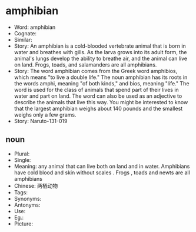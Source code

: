 # amphibian

- Word: amphibian
- Cognate: 
- Similar: 
- Story: An amphibian is a cold-blooded vertebrate animal that is born in water and breathes with gills. As the larva grows into its adult form, the animal's lungs develop the ability to breathe air, and the animal can live on land. Frogs, toads, and salamanders are all amphibians.
- Story: The word amphibian comes from the Greek word amphibios, which means "to live a double life." The noun amphibian has its roots in the words amphi, meaning "of both kinds," and bios, meaning "life." The word is used for the class of animals that spend part of their lives in water and part on land. The word can also be used as an adjective to describe the animals that live this way. You might be interested to know that the largest amphibian weighs about 140 pounds and the smallest weighs only a few grams.
- Story: Naruto-131-019

## noun

- Plural: 
- Single: 
- Meaning: any animal that can live both on land and in water. Amphibians have cold blood and skin without scales . Frogs , toads and newts are all amphibians
- Chinese: 两栖动物
- Tags: 
- Synonyms: 
- Antonyms: 
- Use: 
- Eg.: 
- Picture: 

